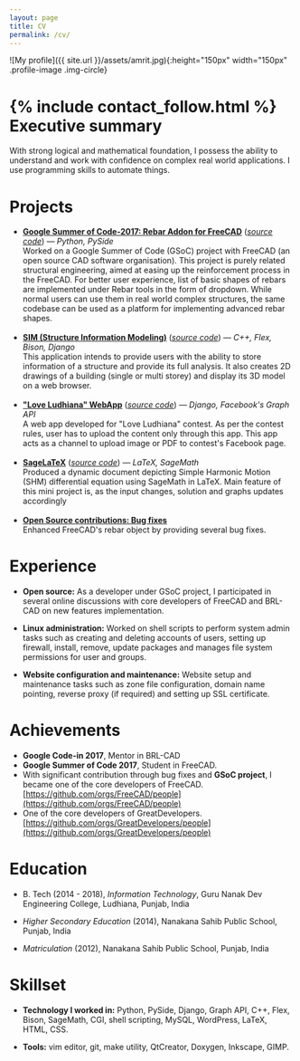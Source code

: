 ```yaml
---
layout: page
title: CV
permalink: /cv/
---
```

![My profile]({{ site.url }}/assets/amrit.jpg){:height="150px" width="150px" .profile-image .img-circle}

{% include contact_follow.html %}
Executive summary
=================

With strong logical and mathematical foundation, I possess the ability to understand and work with confidence on complex real world applications. I use programming skills to automate things.

Projects
========

<ul>
<li><a href="https://summerofcode.withgoogle.com/archive/2017/projects/6536382147198976"><b>Google Summer of Code-2017: Rebar Addon for FreeCAD</b></a> (<a href="https://github.com/amrit3701/FreeCAD-Reinforcement"><i>source code</i></a>) &mdash;  <i>Python, PySide</i><br>
Worked on a Google Summer of Code (GSoC) project with FreeCAD (an open source CAD software organisation). This project is purely related structural engineering, aimed at easing up the reinforcement process in the FreeCAD. For better user experience, list of basic shapes of rebars are implemented under Rebar tools in the form of dropdown. While normal users can use them in real world complex structures, the same codebase can be used as a platform for implementing advanced rebar shapes.</li><br>

<li><a href="http://sim.amritpals.com"><b>SIM (Structure Information Modeling)</b></a> (<a href="https://github.com/GreatDevelopers/Sim"><i>source code</i></a>) &mdash; <i>C++, Flex, Bison, Django</i><br>
This application intends to provide users with the ability to store information of a structure and provide its full analysis. It also creates 2D drawings of a building (single or multi storey) and display its 3D model on a web browser.
</li><br>

<li><a href="https://luvldh.gdy.club"><b>"Love Ludhiana" WebApp</b></a> (<a href="https://github.com/amrit3701/LuvLdh-Webapp"><i>source code</i></a>) &mdash;  <i>Django, Facebook's Graph API</i><br>
A web app developed for "Love Ludhiana" contest. As per the contest rules, user has to upload the content only through this app. This app acts as a channel to upload image or PDF to contest's Facebook page.</li><br>


<li><a href="https://github.com/amrit3701/SageLaTeX/blob/master/shm.pdf"><b>SageLaTeX</b></a> (<a href="https://github.com/amrit3701/SageLaTeX"><i>source code</i></a>) &mdash;  <i>LaTeX, SageMath</i><br>
Produced a dynamic document depicting Simple Harmonic Motion (SHM) differential equation using SageMath in LaTeX. Main feature of this mini project is, as the input changes, solution and graphs updates accordingly</li><br>

<li><a href="https://github.com/FreeCAD/FreeCAD/pulls?q=is%3Apr+author%3Aamrit3701+is%3Aclosed"><b>Open Source contributions: Bug fixes</b></a><br>
Enhanced FreeCAD's rebar object by providing several bug fixes. </li>

</ul>

Experience
==========
-   **Open source:** As a developer under GSoC project, I participated in several online discussions with core developers of FreeCAD and BRL-CAD on new features implementation.   

-   **Linux administration:** Worked on shell scripts to perform system admin tasks such as creating and deleting accounts of users, setting up firewall, install, remove, update packages and manages file system permissions for user and groups.

-   **Website configuration and maintenance:** Website setup and maintenance tasks such as zone file configuration, domain name pointing, reverse proxy (if required) and setting up SSL certificate.

Achievements
============
- **Google Code-in 2017**, Mentor in BRL-CAD
- **Google Summer of Code 2017**, Student in FreeCAD.
- With significant contribution through bug fixes and **GSoC project**, I became one of the core developers of FreeCAD. [https://github.com/orgs/FreeCAD/people](https://github.com/orgs/FreeCAD/people)
- One of the core developers of GreatDevelopers. [https://github.com/orgs/GreatDevelopers/people](https://github.com/orgs/GreatDevelopers/people)


Education
=========

-	B. Tech (2014 - 2018), *Information Technology*, Guru Nanak Dev Engineering College, Ludhiana, Punjab, India


-	*Higher Secondary Education* (2014), Nanakana Sahib Public School, Punjab, India

	
-	*Matriculation* (2012), Nanakana Sahib Public School, Punjab, India



Skillset
========

-   **Technology I worked in:** Python, PySide, Django, Graph API, C++, Flex, Bison, SageMath, CGI, shell scripting,
MySQL, WordPress, LaTeX, HTML, CSS.

-   **Tools:** vim editor, git, make utility, QtCreator, Doxygen, Inkscape, GIMP.
